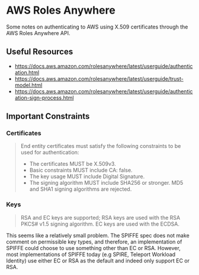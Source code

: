 # AWS Roles Anywhere

Some notes on authenticating to AWS using X.509 certificates through the 
AWS Roles Anywhere API.

## Useful Resources

- https://docs.aws.amazon.com/rolesanywhere/latest/userguide/authentication.html
- https://docs.aws.amazon.com/rolesanywhere/latest/userguide/trust-model.html
- https://docs.aws.amazon.com/rolesanywhere/latest/userguide/authentication-sign-process.html

## Important Constraints

### Certificates

> End entity certificates must satisfy the following constraints to be used for authentication:
>
> - The certificates MUST be X.509v3.
> - Basic constraints MUST include CA: false.
> - The key usage MUST include Digital Signature.
> - The signing algorithm MUST include SHA256 or stronger. MD5 and SHA1 signing algorithms are rejected.

### Keys

> RSA and EC keys are supported; RSA keys are used with the RSA PKCS# v1.5 signing algorithm. EC keys are used with the ECDSA.

This seems like a relatively small problem. The SPIFFE spec does not make 
comment on permissible key types, and therefore, an implementation of SPIFFE
could choose to use something other than EC or RSA. However, most
implementations of SPIFFE today (e.g SPIRE, Teleport Workload Identity) use
either EC or RSA as the default and indeed only support EC or RSA.

